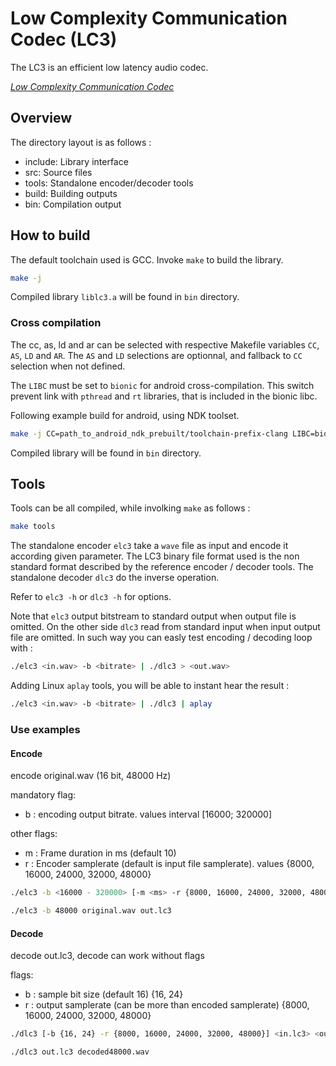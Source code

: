 # Low Complexity Communication Codec (LC3)

The LC3 is an efficient low latency audio codec.

[_Low Complexity Communication Codec_](https://www.bluetooth.org/DocMan/handlers/DownloadDoc.ashx?doc_id=502107&vId=542963)

## Overview

The directory layout is as follows :

- include:      Library interface
- src:          Source files
- tools:        Standalone encoder/decoder tools
- build:        Building outputs
- bin:          Compilation output

## How to build

The default toolchain used is GCC. Invoke `make` to build the library.

```sh
make -j
```

Compiled library `liblc3.a` will be found in `bin` directory.

### Cross compilation

The cc, as, ld and ar can be selected with respective Makefile variables `CC`,
`AS`, `LD` and `AR`. The `AS` and `LD` selections are optionnal, and fallback
to `CC` selection when not defined.

The `LIBC` must be set to `bionic` for android cross-compilation. This switch
prevent link with `pthread` and `rt` libraries, that is included in the
bionic libc.

Following example build for android, using NDK toolset.

```sh
make -j CC=path_to_android_ndk_prebuilt/toolchain-prefix-clang LIBC=bionic
```

Compiled library will be found in `bin` directory.

## Tools

Tools can be all compiled, while involking `make` as follows :

```sh
make tools
```

The standalone encoder `elc3` take a `wave` file as input and encode it
according given parameter. The LC3 binary file format used is the non
standard format described by the reference encoder / decoder tools.
The standalone decoder `dlc3` do the inverse operation.

Refer to `elc3 -h` or `dlc3 -h` for options.

Note that `elc3` output bitstream to standard output when output file is
omitted. On the other side `dlc3` read from standard input when input output
file are omitted.
In such way you can easly test encoding / decoding loop with :

```sh
./elc3 <in.wav> -b <bitrate> | ./dlc3 > <out.wav>
```

Adding Linux `aplay` tools, you will be able to instant hear the result :

```sh
./elc3 <in.wav> -b <bitrate> | ./dlc3 | aplay
```

### Use examples

#### Encode

encode original.wav (16 bit, 48000 Hz)

mandatory flag:

- b : encoding output bitrate. values interval [16000; 320000]

other flags:

- m : Frame duration in ms (default 10)
- r : Encoder samplerate (default is input file samplerate). values {8000, 16000, 24000, 32000, 48000}

```sh
./elc3 -b <16000 - 320000> [-m <ms> -r {8000, 16000, 24000, 32000, 48000}] <in.wav> <out.lc3>
```

```sh
./elc3 -b 48000 original.wav out.lc3
```

#### Decode

decode out.lc3, decode can work without flags

flags:

- b : sample bit size (default 16) {16, 24}
- r : output samplerate (can be more than encoded samplerate) {8000, 16000, 24000, 32000, 48000}

```sh
./dlc3 [-b {16, 24} -r {8000, 16000, 24000, 32000, 48000}] <in.lc3> <out.wav>
```

```sh
./dlc3 out.lc3 decoded48000.wav
```
